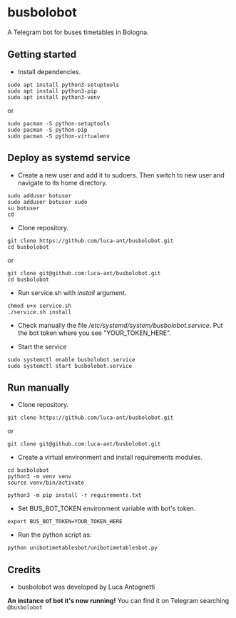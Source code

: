 # busbolobot

A Telegram bot for buses timetables in Bologna.



## Getting started

* Install dependencies.
```
sudo apt install python3-setuptools
sudo apt install python3-pip
sudo apt install python3-venv
```
or
```
sudo pacman -S python-setuptools 
sudo pacman -S python-pip
sudo pacman -S python-virtualenv
```



## Deploy as systemd service


* Create a new user and add it to sudoers. Then switch to new user and navigate to its home directory.

```
sudo adduser botuser
sudo adduser botuser sudo
su botuser
cd
```

* Clone repository.
```
git clone https://github.com/luca-ant/busbolobot.git
cd busbolobot
```
or
```
git clone git@github.com:luca-ant/busbolobot.git
cd busbolobot
```

* Run service.sh with *install* argument.
```
chmod u+x service.sh
./service.sh install
```

* Check manually the file */etc/systemd/system/busbolobot.service*. Put the bot token where you see "YOUR_TOKEN_HERE".

* Start the service
```
sudo systemctl enable busbolobot.service
sudo systemctl start busbolobot.service

```

## Run manually

* Clone repository.
```
git clone https://github.com/luca-ant/busbolobot.git
```
or
```
git clone git@github.com:luca-ant/busbolobot.git
```


* Create a virtual environment and install requirements modules.
```
cd busbolobot
python3 -m venv venv
source venv/bin/activate

python3 -m pip install -r requirements.txt
```

* Set BUS_BOT_TOKEN environment variable with bot's token.

```
export BUS_BOT_TOKEN=YOUR_TOKEN_HERE
```
* Run the python script as:

```
python unibotimetablesbot/unibotimetablesbot.py
```

## Credits
* busbolobot was developed by Luca Antognetti


**An instance of bot it's now running!** You can find it on Telegram searching `@busbolobot`










